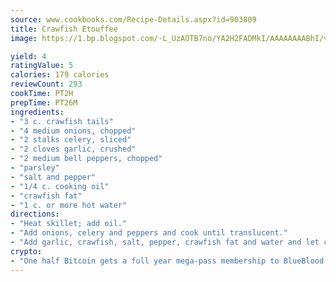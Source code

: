 ```yaml
---
source: www.cookbooks.com/Recipe-Details.aspx?id=903809
title: Crawfish Etouffee
image: https://1.bp.blogspot.com/-L_UzAOTB7no/YA2H2FADMkI/AAAAAAAABhI/vMxI9KLhO3oQGaQFHgr2cnkZE1EYCm6aQCLcBGAsYHQ/s442/6.png

yield: 4
ratingValue: 5
calories: 179 calories
reviewCount: 293
cookTime: PT2H
prepTime: PT26M
ingredients:
- "3 c. crawfish tails"
- "4 medium onions, chopped"
- "2 stalks celery, sliced"
- "2 cloves garlic, crushed"
- "2 medium bell peppers, chopped"
- "parsley"
- "salt and pepper"
- "1/4 c. cooking oil"
- "crawfish fat"
- "1 c. or more hot water"
directions:
- "Heat skillet; add oil."
- "Add onions, celery and peppers and cook until translucent."
- "Add garlic, crawfish, salt, pepper, crawfish fat and water and let cook to desired thickness."
crypto:
- "One half Bitcoin gets a full year mega-pass membership to BlueBlood."
---
```

